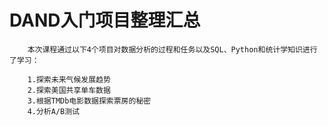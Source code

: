 # DAND入门项目整理汇总
		本次课程通过以下4个项目对数据分析的过程和任务以及SQL、Python和统计学知识进行了学习：
		   
		1.探索未来气候发展趋势
		2.探索美国共享单车数据
		3.根据TMDb电影数据探索票房的秘密
		4.分析A/B测试
